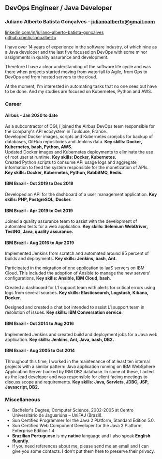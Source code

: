 ## DevOps Engineer / Java Developer
### Juliano Alberto Batista Gonçalves - julianoalberto@gmail.com
[linkedin.com/in/juliano-alberto-batista-goncalves](https://www.linkedin.com/in/juliano-alberto-batista-goncalves)  
[github.com/julianoalberto](https://github.com/julianoalberto)

I have over 14 years of experience in the software industry, of which nine as a Java developer and the last five focused on DevOps with some minor assignments in quality assurance and development. 

Therefore I have a clear understanding of the software life cycle and was there when projects started moving from waterfall to Agile, from Ops to DevOps and from hosted servers to the cloud.

At the moment, I'm interested in automating tasks that no one sees but have to be done. And my studies are focused on Kubernetes, Python and AWS.

### Career
#### Airbus - Jan 2020 to date
As a subcontractor of CGI, I joined the Airbus DevOps team responsible for the company's API ecosystem in Toulouse, France.  
Developed Docker images, scripts and Kubernetes cronjobs for backup of databases, GitHub repositories and Jenkins data. **Key skills: Docker, Kubernetes, bash, Python, AWS.**  
Updated Docker images and Kubernetes deployments to eliminate the use of root user at runtime. **Key skills: Docker, Kubernetes.**  
Created Python scripts to consume API usage logs and aggregate information to feed the system responsible for the monetization of APIs. **Key skills: Docker, Kubernetes, Python, RabbitMQ, Redis.**

#### IBM Brazil - Oct 2019 to Dec 2019
Developed an API for the dashboard of a user management application. **Key skills: PHP, PostgreSQL, Docker.**

#### IBM Brazil - Apr 2019 to Oct 2019
Joined a quality assurance team to assist with the development of automated tests for a web application. **Key skills: Selenium WebDriver, TestNG, Java, quality assurance.**

#### IBM Brazil - Aug 2016 to Apr 2019
Implemented Jenkins from scratch and automated around 85 percent of builds and deployments. **Key skills: Jenkins, bash, Ant.**

Participated in the migration of one application to IaaS servers on IBM Cloud. This included the adoption of Ansible to manage the new servers' configurations.
**Key skills: Ansible, IBM Cloud, bash.**

Created a dashboard for L1 support team with alerts for critical errors using logs from several sources. **Key skills: Elasticsearch, Logstash, Kibana, Docker.**

Designed and created a chat bot intended to assist L1 support team in resolution of issues. **Key skills: IBM Conversation service.**

#### IBM Brazil - Oct 2014 to Aug 2016
Implemented Jenkins and created build and deployment jobs for a Java web application. **Key skills: Jenkins, Ant, Java, bash, DB2.**

#### IBM Brazil - Aug 2005 to Oct 2014
Throughout this time, I worked in the maintenance of at least ten internal projects with a similar pattern: Java application running on IBM WebSphere Application Server backed by IBM DB2 database.
In some of these, I acted as the lead developer and was responsible for client facing meetings to discuss scope and requirements. **Key skills: Java, Servlets, JDBC, JSP, Javascript, DB2.**

### Miscellaneous
* Bachelor's Degree, Computer Science, 2002-2005 at Centro Universitário de Jaguariúna – UniFAJ (Brazil).
* Sun Certified Programmer for the Java 2 Platform, Standard Edition 5.0.
* Sun Certified Web Component Developer for the Java 2 Platform, Enterprise Edition 1.4.
* **Brazilian Portuguese** is my **native** language and I also speak **English fluently**.
* If you need references about me, please send me an email and I can give you some contacts. I don't put them here to preserve their privacy.
